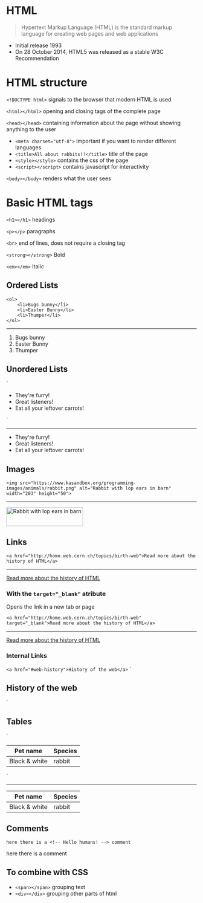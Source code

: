 HTML
========================================================

> Hypertext Markup Language (HTML) is the standard markup language for creating web pages and web applications

- Initial release 1993
- On 28 October 2014, HTML5 was released as a stable W3C Recommendation

HTML structure
========================================================

`<!DOCTYPE html>` signals to the browser that modern HTML is used

`<html></html>` opening and closing tags of the complete page

`<head></head>` containing information about the page without showing anything to the user
	
- `<meta charset="utf-8">` important if you want to render different languages
- `<title>All about rabbits!!</title>` title of the page
- `<style></style>` contains the css of the page
- `<script></script>` contains javascript for interactivity

`<body></body>` renders what the user sees

Basic HTML tags
========================================================

`<h1></h1>` headings

`<p></p>` paragraphs

`<br>` end of lines, does not require a closing tag

`<strong></strong>` Bold

`<em></em>` Italic

## Ordered Lists

```
<ol>
    <li>Bugs bunny</li>
    <li>Easter Bunny</li>
    <li>Thumper</li>
</ol>
```

***

<ol>
    <li>Bugs bunny</li>
    <li>Easter Bunny</li>
    <li>Thumper</li>
</ol>

## Unordered Lists

`
<ul>
    <li>They're furry!</li>
    <li>Great listeners!</li>
    <li>Eat all your leftover carrots!</li>
</ul>
`

***

<ul>
    <li>They're furry!</li>
    <li>Great listeners!</li>
    <li>Eat all your leftover carrots!</li>
</ul>

## Images

`
<img src="https://www.kasandbox.org/programming-images/animals/rabbit.png" alt="Rabbit with lop ears in barn" width="203" height="50"> 
`

***

<img src="https://www.kasandbox.org/programming-images/animals/rabbit.png" alt="Rabbit with lop ears in barn" width="203" height="50"> 

## Links

`
<a href="http://home.web.cern.ch/topics/birth-web">Read more about the history of HTML</a>
`

***

<a href="http://home.web.cern.ch/topics/birth-web">Read more about the history of HTML</a>

### With the `target="_blank"` atribute

Opens the link in a new tab or page

`
<a href="http://home.web.cern.ch/topics/birth-web" target="_blank">Read more about the history of HTML</a>
`

***

<a href="http://home.web.cern.ch/topics/birth-web" target="_blank">Read more about the history of HTML</a>

### Internal Links

`
<a href="#web-history">History of the web</a>
`
`
<h2 id="web-history">History of the web</h2>
`

## Tables

`
<table>
    <thead>
        <tr>
            <th>Pet name</th>
            <th>Species</th>
        </tr>
    </thead>
    <tbody>
        <tr>
            <td>Black & white</td>
            <td>rabbit</td>
        </tr>
    </tbody>
</table>
`

***

<table>
    <thead>
        <tr>
            <th>Pet name</th>
            <th>Species</th>
        </tr>
    </thead>
    <tbody>
        <tr>
            <td>Black & white</td>
            <td>rabbit</td>
        </tr>
    </tbody>
</table>

## Comments

`
here there is a <!-- Hello humans! --> comment
`

here there is a <!-- Hello humans! --> comment

## To combine with CSS

- `<span></span>` grouping text
- `<div></div>` grouping other parts of html